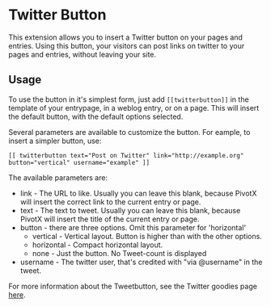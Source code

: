 
Twitter Button
======================

This extension allows you to insert a Twitter button on your pages and
entries. Using this button, your visitors can post links on twitter to your pages
and entries, without leaving your site.


Usage
-----------------

To use the button in it's simplest form, just add `[[twitterbutton]]` in the
template of your entrypage, in a weblog entry, or on a page. This will insert
the default button, with the default options selected.

Several parameters are available to customize the button. For eample, to insert
a simpler button, use:

	[[ twitterbutton text="Post on Twitter" link="http://example.org" button="vertical" username="example" ]]

The available parameters are:

 - link - The URL to like. Usually you can leave this blank, because PivotX will
   insert the correct link to the current entry or page.
 - text - The text to tweet. Usually you can leave this blank, because PivotX will
   insert the title of the current entry or page.    
 - button - there are three options. Omit this parameter for 'horizontal'
   - vertical - Vertical layout. Button is higher than with the other options.
   - horizontal - Compact horizontal layout.
   - none - Just the button. No Tweet-count is displayed
 - username - The twitter user, that's credited with "via @username" in the tweet.
 
 For more information about the Tweetbutton, see the Twitter goodies page
 [here](http://twitter.com/goodies/tweetbutton).